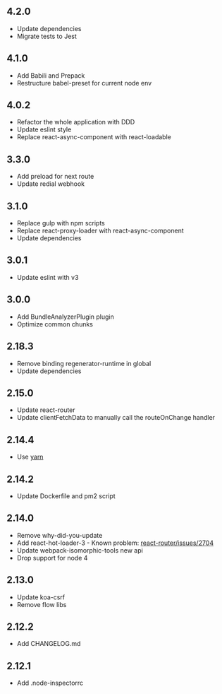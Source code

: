 ## 4.2.0
- Update dependencies
- Migrate tests to Jest

## 4.1.0
- Add Babili and Prepack
- Restructure babel-preset for current node env

## 4.0.2
- Refactor the whole application with DDD
- Update eslint style
- Replace react-async-component with react-loadable

## 3.3.0
- Add preload for next route
- Update redial webhook

## 3.1.0
- Replace gulp with npm scripts
- Replace react-proxy-loader with react-async-component
- Update dependencies

## 3.0.1
- Update eslint with v3

## 3.0.0
- Add BundleAnalyzerPlugin plugin
- Optimize common chunks

## 2.18.3
- Remove binding regenerator-runtime in global
- Update dependencies

## 2.15.0
- Update react-router
- Update clientFetchData to manually call the routeOnChange handler

## 2.14.4
- Use [yarn](https://github.com/yarnpkg/yarn)

## 2.14.2
- Update Dockerfile and pm2 script

## 2.14.0
- Remove why-did-you-update
- Add react-hot-loader-3 - Known problem: [react-router/issues/2704](https://github.com/ReactTraining/react-router/issues/2704)
- Update webpack-isomorphic-tools new api
- Drop support for node 4

## 2.13.0
- Update koa-csrf
- Remove flow libs

## 2.12.2
- Add CHANGELOG.md

## 2.12.1
- Add .node-inspectorrc
